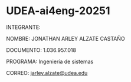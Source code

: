 # UDEA-ai4eng-20251

INTEGRANTE:

NOMBRE: JONATHAN ARLEY ALZATE CASTAÑO

DOCUMENTO: 1.036.957.018

PROGRAMA: Ingeniería de sistemas

CORREO: jarley.alzate@udea.edu
